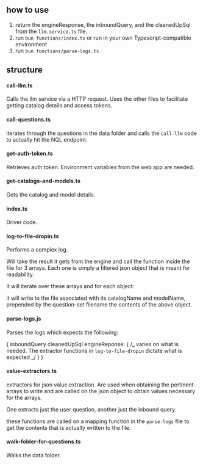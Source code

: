 ## how to use

1. return the engineResponse, the inboundQuery, and the cleanedUpSql from the `llm.service.ts` file.
2. run `bun functions/index.ts` or run in your own Typescript-compatible environment
3. run `bun functions/parse-logs.ts`

## structure

#### call-llm.ts

Calls the llm service via a HTTP request. Uses the other files to facilitate getting catalog details and access tokens.

#### call-questions.ts

iterates through the questions in the data folder and calls the `call-llm` code to actually hit the NQL endpoint.

#### get-auth-token.ts

Retrieves auth token. Environment variables from the web app are needed.

#### get-catalogs-and-models.ts

Gets the catalog and model details.

#### index.ts

Driver code.

#### log-to-file-dropin.ts

Performs a complex log.

Will take the result it gets from the engine and call the function inside the file for 3 arrays. Each one is simply a filtered json object that is meant for readability.

It will iterate over these arrays and for each object:

it will write to the file associated with its catalogName and modelName, prepended by the question-set filename the contents of the above object.

#### parse-logs.js

Parses the logs which expects the following:

{
inboundQuery
cleanedUpSql
engineReponse: {
/_
varies on what is needed. The extractor functions in `log-to-file-dropin` dictate what is expected
_/
}
}

#### value-extractors.ts

extractors for json value extraction. Are used when obtaining the pertinent arrays to write and are called on the json object to obtain values necessary for the arrays.

One extracts just the user question, another just the inbound query.

these functions are called on a mapping function in the `parse-logs` file to get the contents that is actually written to the file.

#### walk-folder-for-questions.ts

Walks the data folder.
